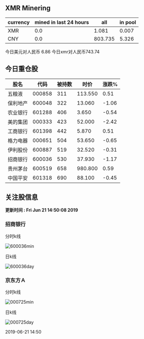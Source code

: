 ## XMR Minering

|currency|mined in last 24 hours|all|in pool|
|---|---|---|---|
|XMR|0.0|1.081|0.007|
|CNY|0.0|803.735|5.326|

今日美元对人民币 6.86	今日xmr对人民币743.74


## 今日重仓股 

|股名|代码|被持数|时价|涨跌%|
|---|---|---|---|---|
|五粮液|000858|311|113.550|0.51|
|保利地产|600048|322|13.060|-1.06|
|农业银行|601288|406|3.650|-0.54|
|美的集团|000333|423|52.000|-2.42|
|工商银行|601398|442|5.870|0.51|
|格力电器|000651|504|53.650|-0.65|
|伊利股份|600887|519|32.520|-0.31|
|招商银行|600036|530|37.930|-1.17|
|贵州茅台|600519|658|980.800|0.59|
|中国平安|601318|690|88.100|-0.45|

## 关注股信息
**更新时间 : Fri Jun 21 14:50:08 2019**
### 招商银行 
分时k线

![600036min](http://image.sinajs.cn/newchart/min/n/sh600036.gif)

日k线

![600036day](http://image.sinajs.cn/newchart/daily/n/sh600036.gif)

### 京东方Ａ 
分时k线

![000725min](http://image.sinajs.cn/newchart/min/n/sz000725.gif)

日k线

![000725day](http://image.sinajs.cn/newchart/daily/n/sz000725.gif)

2019-06-21 14:50